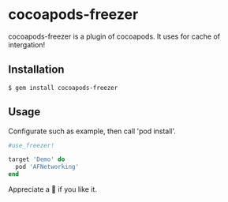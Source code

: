 # cocoapods-freezer

cocoapods-freezer is a plugin of cocoapods. It uses for cache of intergation!

## Installation

    $ gem install cocoapods-freezer

## Usage

Configurate such as example, then call 'pod install'.
	
``` ruby
#use_freezer!

target 'Demo' do
  pod 'AFNetworking'
end

```

Appreciate a 🌟 if you like it. 